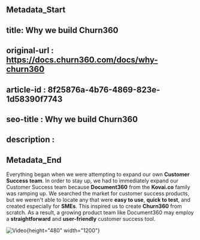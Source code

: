 ## Metadata_Start
## title: Why we build Churn360
## original-url : https://docs.churn360.com/docs/why-churn360
## article-id : 8f25876a-4b76-4869-823e-1d58390f7743
## seo-title : Why we build Churn360
## description : 
## Metadata_End
Everything began when we were attempting to expand our own **Customer Success team**. In order to stay up, we had to immediately expand our Customer Success team because **Document360** from the **Kovai.co** family was ramping up. We searched the market for customer success products, but we weren't able to locate any that were **easy to use**, **quick to test**, and created especially for **SMEs**. This inspired us to create **Churn360** from scratch. As a result, a growing product team like Document360 may employ a **straightforward** and **user-friendly** customer success tool.

![Video](https://www.youtube.com/watch?v=UJ_Yo8JIJoo){height="480" width="1200"}
